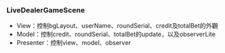 
### LiveDealerGameScene

- View：控制bgLayout、userName、roundSerial、credit及totalBet的外觀
- Model：控制credit、roundSerial、totalBet的update，以及observerLite
- Presenter：控制view、model、observer


